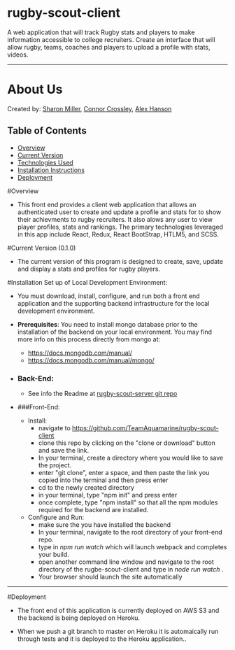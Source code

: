 # rugby-scout-client
A web application that will track Rugby stats and players to make information accessible to college recruiters. Create an interface that will allow rugby, teams, coaches and players to upload a profile with stats, videos.
*****

# About Us
Created by: [Sharon Miller](https://github.com/SharonMiller), [Connor Crossley](https://github.com/Concross), [Alex Hanson](https://github.com/alexlhanson)

## Table of Contents
<!-- TOC -->

- [Overview](#Overview)
- [Current Version](#Current)
- [Technologies Used](#technologies-used)
- [Installation Instructions](#Installation)
- [Deployment](#Deployment) 

#Overview

* This front end provides a client web application that allows an authenticated user to create and update a profile and stats for to show their achievments to rugby recruiters. It also alows any user to view player profiles, stats and rankings.  The primary technologies leveraged in this app include React, Redux, React BootStrap, HTLM5, and SCSS. 

 #Current Version (0.1.0)
  * The current version of this program is designed to create, save, update and display  a stats and profiles for rugby players.

 #Installation
  Set up of Local Development Environment:
  * You must download, install, configure, and run both a front end application and the supporting backend infrastructure for the local development environment.  
  * **Prerequisites**:  You need to install mongo database prior to the installation of the backend on your local environment. You may find more info on this process directly from mongo at:
    * https://docs.mongodb.com/manual/
    * https://docs.mongodb.com/manual/mongo/  
  * ### Back-End:   
    * See info the Readme at [rugby-scout-server git repo](https://github.com/TeamAquamarine/rugby-scout-server)  
      

  * ###Front-End:   
    * Install:  
      * navigate to https://github.com/TeamAquamarine/rugby-scout-client  
      * clone this repo by clicking on the "clone or download" button and save the link.
      * In your terminal, create a directory where you would like to save the project.
      * enter "git clone", enter a space, and then paste the link you copied into the terminal and then press enter
      * cd to the newly created directory
      * in your terminal, type "npm init" and press enter
      * once complete, type "npm install" so that all the npm modules required for the backend are installed.
    * Configure and Run:
      * make sure the you have installed the backend
      * In your terminal, navigate to the root directory of your front-end repo.
      * type in *npm run watch*  which will launch webpack and completes your build. 
      * open another command line window and navigate to the root directory of the rugbe-scout-client and type in *node run watch* .  
      * Your browser should launch the site automatically  
         

  ****

  #Deployment
  * The front end of this application is currently deployed on AWS S3 and the backend is being deployed on Heroku. 
    
  * When we push a git branch to master on Heroku it is automaically run through tests and it is deployed to the Heroku application..   
   